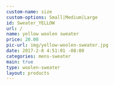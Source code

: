 ```yaml
---
custom-name: size
custom-options: Small|Medium|Large
id: Sweater_YELLOW
url: /
name: yellow woolen sweater
price: 20.00
pic-url: img/yellow-woolen-sweater.jpg
date: 2017-2-8 4:51:01 -08:00
categories: mens-sweater
main: true
type: woolen-sweater
layout: products
---
```

